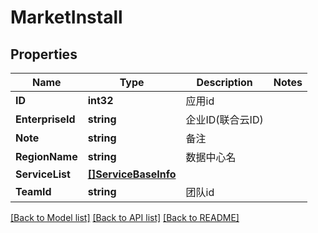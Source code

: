 # MarketInstall

## Properties

Name | Type | Description | Notes
------------ | ------------- | ------------- | -------------
**ID** | **int32** | 应用id | 
**EnterpriseId** | **string** | 企业ID(联合云ID) | 
**Note** | **string** | 备注 | 
**RegionName** | **string** | 数据中心名 | 
**ServiceList** | [**[]ServiceBaseInfo**](ServiceBaseInfo.md) |  | 
**TeamId** | **string** | 团队id | 

[[Back to Model list]](../README.md#documentation-for-models) [[Back to API list]](../README.md#documentation-for-api-endpoints) [[Back to README]](../README.md)


